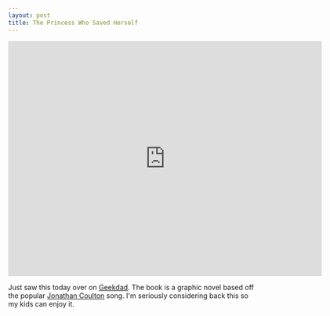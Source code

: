 ```yaml
---
layout: post
title: The Princess Who Saved Herself
---
```


<iframe width="640" height="480" src="https://www.kickstarter.com/projects/gregpak/the-princess-who-saved-herself/widget/video.html" frameborder="0" scrolling="no"> </iframe>

Just saw this today over on [Geekdad](http://geekdad.com/2015/03/princess-saved-herself). The book is a graphic novel based off the popular [Jonathan Coulton](http://www.jonathancoulton.com) song. I'm seriously considering back this so my kids can enjoy it.


